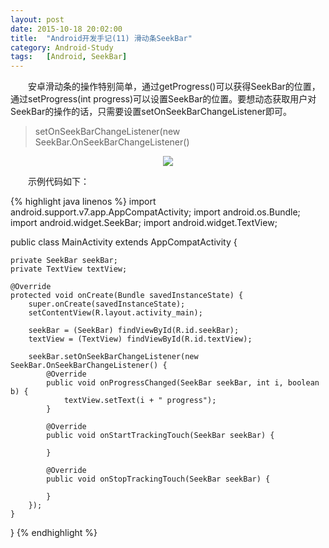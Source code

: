 ```yaml
---
layout: post
date: 2015-10-18 20:02:00
title:  "Android开发手记(11) 滑动条SeekBar"
category: Android-Study
tags:   [Android, SeekBar]
---
```


　　安卓滑动条的操作特别简单，通过getProgress()可以获得SeekBar的位置，通过setProgress(int progress)可以设置SeekBar的位置。要想动态获取用户对SeekBar的操作的话，只需要设置setOnSeekBarChangeListener即可。

>setOnSeekBarChangeListener(new SeekBar.OnSeekBarChangeListener()

<div style="text-align: center">
<img src="{{ site.url }}/images/posts/201510/2015101801.png"/> 
</div>

　　示例代码如下：

{% highlight java linenos %}
import android.support.v7.app.AppCompatActivity;
import android.os.Bundle;
import android.widget.SeekBar;
import android.widget.TextView;

public class MainActivity extends AppCompatActivity {

    private SeekBar seekBar;
    private TextView textView;

    @Override
    protected void onCreate(Bundle savedInstanceState) {
        super.onCreate(savedInstanceState);
        setContentView(R.layout.activity_main);

        seekBar = (SeekBar) findViewById(R.id.seekBar);
        textView = (TextView) findViewById(R.id.textView);

        seekBar.setOnSeekBarChangeListener(new SeekBar.OnSeekBarChangeListener() {
            @Override
            public void onProgressChanged(SeekBar seekBar, int i, boolean b) {
                textView.setText(i + " progress");
            }

            @Override
            public void onStartTrackingTouch(SeekBar seekBar) {

            }

            @Override
            public void onStopTrackingTouch(SeekBar seekBar) {

            }
        });
    }
}
{% endhighlight %}


